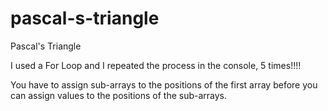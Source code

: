 # pascal-s-triangle
Pascal's Triangle


I used a For Loop and I repeated the process in the console, 5 times!!!!

You have to assign sub-arrays to the positions of the first array before you can assign values to the positions of the sub-arrays.
